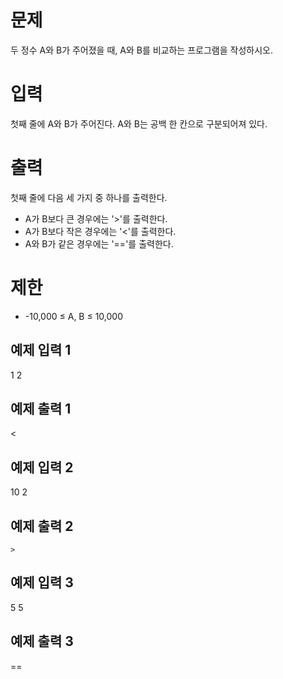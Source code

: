 문제
========
두 정수 A와 B가 주어졌을 때, A와 B를 비교하는 프로그램을 작성하시오.

입력
=======
첫째 줄에 A와 B가 주어진다. A와 B는 공백 한 칸으로 구분되어져 있다.

출력
=========
첫째 줄에 다음 세 가지 중 하나를 출력한다.

- A가 B보다 큰 경우에는 '>'를 출력한다.
- A가 B보다 작은 경우에는 '<'를 출력한다.
- A와 B가 같은 경우에는 '=='를 출력한다.

제한
========
- -10,000 ≤ A, B ≤ 10,000

예제 입력 1 
-------
1 2

예제 출력 1 
-------
<

예제 입력 2 
--------
10 2

예제 출력 2
-------
`>`

예제 입력 3 
-------
5 5

예제 출력 3 
-------
==
